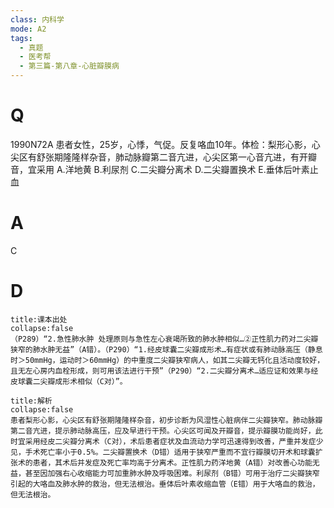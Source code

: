 ```yaml
---
class: 内科学
mode: A2
tags:
  - 真题
  - 医考帮
  - 第三篇-第八章-心脏瓣膜病
---
```


# Q
1990N72A 患者女性，25岁，心悸，气促。反复咯血10年。体检：梨形心影，心尖区有舒张期隆隆样杂音，肺动脉瓣第二音亢进，心尖区第一心音亢进，有开瓣音，宜采用
A.洋地黄
B.利尿剂
C.二尖瓣分离术
D.二尖瓣置换术
E.垂体后叶素止血

# A
C
# D
```ad-note
title:课本出处
collapse:false
（P289）“2.急性肺水肿 处理原则与急性左心衰竭所致的肺水肿相似…②正性肌力药对二尖瓣狭窄的肺水肿无益”（A错）。（P290）“1.经皮球囊二尖瓣成形术…有症状或有肺动脉高压（静息时＞50mmHg，运动时＞60mmHg）的中重度二尖瓣狭窄病人，如其二尖瓣无钙化且活动度较好，且无左心房内血栓形成，则可用该法进行干预”（P290）“2.二尖瓣分离术…适应证和效果与经皮球囊二尖瓣成形术相似（C对）”。
```

```ad-summary
title:解析
collapse:false
患者梨形心影，心尖区有舒张期隆隆样杂音，初步诊断为风湿性心脏病伴二尖瓣狭窄。肺动脉瓣第二音亢进，提示肺动脉高压，应及早进行干预。心尖区可闻及开瓣音，提示瓣膜功能尚好，此时宜采用经皮二尖瓣分离术（C对），术后患者症状及血流动力学可迅速得到改善，严重并发症少见，手术死亡率小于0.5%。二尖瓣置换术（D错）适用于狭窄严重而不宜行瓣膜切开术和球囊扩张术的患者，其术后并发症及死亡率均高于分离术。正性肌力药洋地黄（A错）对改善心功能无益，甚至因加强右心收缩能力可加重肺水肿及呼吸困难。利尿剂（B错）可用于治疗二尖瓣狭窄引起的大咯血及肺水肿的救治，但无法根治。垂体后叶素收缩血管（E错）用于大咯血的救治，但无法根治。
```

